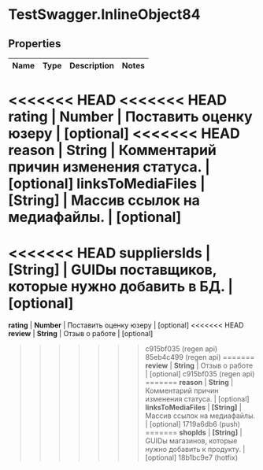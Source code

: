 # TestSwagger.InlineObject84

## Properties

Name | Type | Description | Notes
------------ | ------------- | ------------- | -------------
<<<<<<< HEAD
<<<<<<< HEAD
**rating** | **Number** | Поставить оценку юзеру | [optional] 
<<<<<<< HEAD
**reason** | **String** | Комментарий причин изменения статуса. | [optional] 
**linksToMediaFiles** | **[String]** | Массив ссылок на медиафайлы. | [optional] 
=======
<<<<<<< HEAD
**suppliersIds** | **[String]** | GUIDы поставщиков, которые нужно добавить в БД. | [optional] 
=======
**rating** | **Number** | Поставить оценку юзеру | [optional] 
<<<<<<< HEAD
**review** | **String** | Отзыв о работе | [optional] 
>>>>>>> c915bf035 (regen api)
>>>>>>> 85eb4c499 (regen api)
=======
**review** | **String** | Отзыв о работе | [optional] 
>>>>>>> c915bf035 (regen api)
=======
**reason** | **String** | Комментарий причин изменения статуса. | [optional] 
**linksToMediaFiles** | **[String]** | Массив ссылок на медиафайлы. | [optional] 
>>>>>>> 1719a6db6 (push)
=======
**shopIds** | **[String]** | GUIDы магазинов, которые нужно добавить к продукту. | [optional] 
>>>>>>> 18b1bc9e7 (hotfix)


